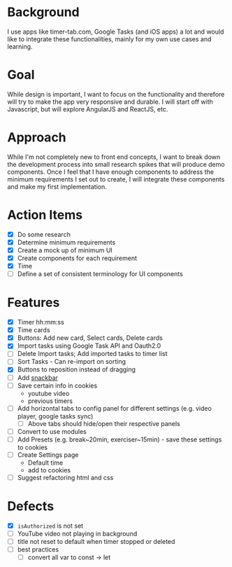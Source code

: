 # Background
I use apps like timer-tab.com, Google Tasks (and iOS apps) a lot and would like to integrate these functionalities, mainly for my own use cases and learning.

# Goal
While design is important, I want to focus on the functionality and therefore will try to make the app very responsive and durable. I will start off with Javascript, but will explore AngularJS and ReactJS, etc.

# Approach
While I'm not completely new to front end concepts, I want to break down the development process into small research spikes that will produce demo components. Once I feel that I have enough components to address the minimum requirements I set out to create, I will integrate these components and make my first implementation.

# Action Items
- [X] Do some research
- [x] Determine minimum requirements
- [x] Create a mock up of minimum UI
- [x] Create components for each requirement
 - [X] Time
- [ ] Define a set of consistent terminology for UI components

# Features
- [x] Timer hh:mm:ss
- [x] Time cards
- [x] Buttons: Add new card, Select cards, Delete cards
- [x] Import tasks using Google Task API and Oauth2.0
- [ ] Delete Import tasks; Add imported tasks to timer list
- [ ] Sort Tasks - Can re-import on sorting
- [x] Buttons to reposition instead of dragging
- [ ] Add [snackbar](https://www.w3schools.com/howto/howto_js_snackbar.asp)
- [ ] Save certain info in cookies
    - youtube video
    - previous timers
- [ ] Add horizontal tabs to config panel for different settings (e.g. video player, google tasks sync)
    - [ ] Above tabs should hide/open their respective panels
- [ ] Convert to use modules
- [ ] Add Presets (e.g. break~20min, exerciser~15min) - save these settings to cookies
- [ ] Create Settings page
    - Default time
    - add to cookies
- [ ] Suggest refactoring html and css

# Defects
- [x] `isAuthorized` is not set
- [ ] YouTube video not playing in background
- [ ] title not reset to default when timer stopped or deleted
- [ ] best practices
    - [ ] convert all var to const -> let